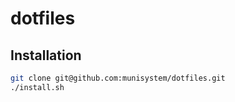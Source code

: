 # dotfiles

## Installation

```sh
git clone git@github.com:munisystem/dotfiles.git
./install.sh
```
